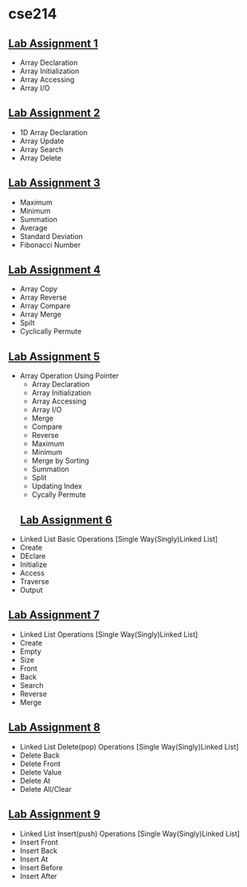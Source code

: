 # cse214
## [Lab Assignment 1](lab1)
* Array Declaration
* Array Initialization
* Array Accessing
* Array I/O
## [Lab Assignment 2](lab2)
* 1D Array Declaration
* Array Update
* Array Search
* Array Delete
## [Lab Assignment 3](lab3)
* Maximum
* Minimum
* Summation
* Average
* Standard Deviation
* Fibonacci Number
## [Lab Assignment 4](lab4)
* Array Copy
* Array Reverse
* Array Compare
* Array Merge
* Spilt
* Cyclically Permute
## [Lab Assignment 5 ](lab5)
* Array Operation Using Pointer
  * Array Declaration
  * Array Initialization 
  * Array Accessing 
  * Array I/O 
  * Merge
  * Compare
  * Reverse
  * Maximum
  * Minimum
  * Merge by Sorting
  * Summation
  * Split
  * Updating Index
  * Cycally Permute
  ## [Lab Assignment 6](lab6)
 * Linked List Basic Operations [Single Way(Singly)Linked List]
  * Create
  * DEclare
  * Initialize
  * Access
  * Traverse
  * Output
  ## [Lab Assignment 7](lab7)
 * Linked List Operations [Single Way(Singly)Linked List]
  * Create
  * Empty
  * Size
  * Front 
  * Back
  * Search
  * Reverse
  * Merge
  ## [Lab Assignment 8](lab8)
 * Linked List Delete(pop) Operations [Single Way(Singly)Linked List]
  * Delete Back
  * Delete Front
  * Delete Value
  * Delete At
  * Delete All/Clear
   
  ## [Lab Assignment 9](lab9)
 * Linked List Insert(push) Operations [Single Way(Singly)Linked List]
  * Insert Front
  * Insert Back
  * Insert At
  * Insert Before
  * Insert After
